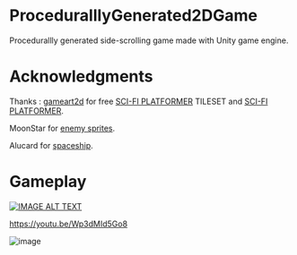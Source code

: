 # ProceduralllyGenerated2DGame
Procedurallly generated side-scrolling game made with Unity game engine.

# Acknowledgments
Thanks :
[gameart2d](https://www.gameart2d.com) for free  [SCI-FI PLATFORMER](https://www.gameart2d.com/free-sci-fi-platformer-tileset.html)  TILESET and [SCI-FI PLATFORMER](https://www.gameart2d.com/free-sci-fi-platformer-tileset.html).

MoonStar for [enemy sprites](https://opengameart.org/content/2d-game-character-pack-slim-version).

Alucard for [spaceship](https://opengameart.org/content/spaceship-2d).

# Gameplay
[![IMAGE ALT TEXT](http://img.youtube.com/vi/Wp3dMId5Go8/0.jpg)](http://www.youtube.com/watch?v=Wp3dMId5Go8 "DeathHunter")

https://youtu.be/Wp3dMId5Go8

![image](https://user-images.githubusercontent.com/29361692/38043232-7352d54e-32ae-11e8-8a03-430e6acb4773.png)
